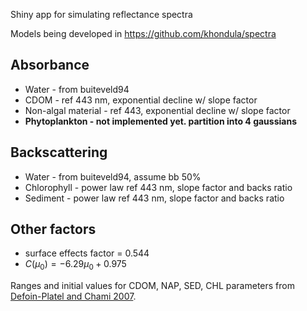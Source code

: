 Shiny app for simulating reflectance spectra

Models being developed in https://github.com/khondula/spectra

## Absorbance

* Water - from buiteveld94
* CDOM - ref 443 nm, exponential decline w/ slope factor
* Non-algal material - ref 443, exponential decline w/ slope factor
* **Phytoplankton - not implemented yet. partition into 4 gaussians**

## Backscattering

* Water - from buiteveld94, assume bb 50%
* Chlorophyll - power law ref 443 nm, slope factor and backs ratio
* Sediment - power law ref 443 nm, slope factor and backs ratio

## Other factors

* surface effects factor = 0.544
* $C(\mu_0) = -6.29 \mu_0 + 0.975$

Ranges and initial values for CDOM, NAP, SED, CHL parameters from
[Defoin-Platel and Chami 2007](https://doi.org/10.1029/2006JC003847).
